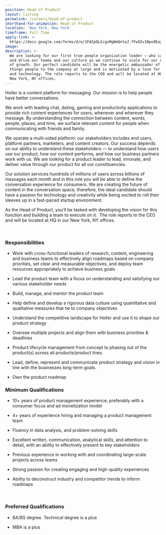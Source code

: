 ```yaml
---
position: Head of Product
layout: listing
permalink: /careers/head-of-product
shorthand-for-animation: Head of Product
location: 'New York, New York'
timeframe: Full Time
apply-link: >-
  https://docs.google.com/forms/d/e/1FAIpQLScgxMgWmQntaJ_fFwOIv1NpoOEayg7BSVXwWeXTWZ-MBEoJDA/viewform
image:
description: >-
  We are looking for our first true people organization leader – who can inspire
  and drive our teams and our culture as we continue to scale for our next phase
  of growth. Our perfect candidate will be the energetic ambassador of all
  things people to the company at large and is motivated by a love for people
  and technology. The role reports to the COO and will be located at HQ in our
  New York, NY offices.
---
```


Holler is a content platform for messaging. Our mission is to help people have better conversations.

We work with leading chat, dating, gaming and productivity applications to provide rich content experiences for users, whenever and wherever they message. By understanding the connection between content, words, people, places, and time, we surface relevant content for people when communicating with friends and family.

We operate a multi-sided platform; our stakeholders includes end users, platform partners, marketers, and content creators. Our success depends on our ability to understand these stakeholders — to understand how users use our product, how our content performs, and how our business partners work with us. We are looking for a product leader to lead, innovate, and deliver value through our product for all our constituencies.

Our solution services hundreds of millions of users across billions of messages each month and in this role you will be able to define the conversation experience for consumers. We are creating the future of content in the conversation space, therefore, the ideal candidate should have a passion for technology and creativity while being excited to roll their sleeves up in a fast-paced startup environment.

As the Head of Product, you’ll be tasked with developing the vision for this function and building a team to execute on it.&nbsp; The role reports to the CEO and will be located at HQ in our New York, NY offices.

&nbsp;

### **Responsibilities**

* Work with cross-functional leaders of research, content, engineering and business teams to effectively align roadmaps based on company priorities, set clear and measurable objectives, and deploy team resources appropriately to achieve business goals

* Lead the product team with a focus on understanding and satisfying our various stakeholder needs

* Build, manage, and mentor the product team

* Help define and develop a rigorous data culture using quantitative and qualitative measures that tie to company objectives

* Understand the competitive landscape for Holler and use it to shape our product strategy

* Oversee multiple projects and align them with business priorities & deadlines

* Product lifecycle management from concept to phasing out of the product(s) across all products/product lines.

* Lead, define, represent and communicate product strategy and vision in line with the businesses long-term goals.

* Own the product roadmap

### **Minimum Qualifications**

* 10+ years of product management experience, preferably with a consumer focus and ad monetization model

* 4+ years of experience hiring and managing a product management team

* Fluency in data analysis, and problem-solving skills

* Excellent written, communication, analytical skills, and attention to detail, with an ability to effectively present to key stakeholders

* Previous experience in working with and coordinating large-scale projects across teams

* Strong passion for creating engaging and high-quality experiences

* Ability to deconstruct industry and competitor trends to inform roadmaps

&nbsp;

### **Preferred Qualifications**

* BA/BS degree. Technical degree is a plus

* MBA is a plus